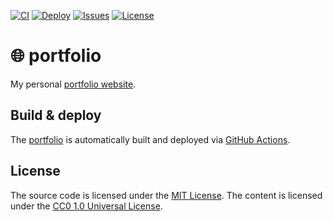 [![CI](https://img.shields.io/github/workflow/status/heinrichreimer/portfolio/CI?style=flat-square)](https://github.com/heinrichreimer/portfolio/actions?query=workflow%3ACI)
[![Deploy](https://img.shields.io/github/workflow/status/heinrichreimer/portfolio/Deploy/master?label=deploy&style=flat-square)](https://github.com/heinrichreimer/portfolio/actions?query=workflow%3ADeploy)
[![Issues](https://img.shields.io/github/issues/heinrichreimer/portfolio?style=flat-square)](https://github.com/heinrichreimer/portfolio/issues)
[![License](https://img.shields.io/github/license/heinrichreimer/portfolio?style=flat-square)](LICENSE)

# 🌐 portfolio

My personal [portfolio website](https://heinrich.reimer.family).


## Build & deploy

The [portfolio](https://heinrich.reimer.family) is automatically built and deployed
via [GitHub Actions](https://github.com/heinrichreimer/portfolio/actions).

## License

The source code is licensed under the [MIT License](/LICENSE).
The content is licensed under the [CC0 1.0 Universal License](/static/LICENSE).
